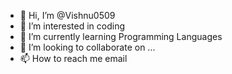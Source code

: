 - 👋 Hi, I’m @Vishnu0509
- 👀 I’m interested in coding
- 🌱 I’m currently learning Programming Languages
- 💞️ I’m looking to collaborate on ...
- 📫 How to reach me email

<!---
Vishnu0509/Vishnu0509 is a ✨ special ✨ repository because its `README.md` (this file) appears on your GitHub profile.
You can click the Preview link to take a look at your changes.
--->
